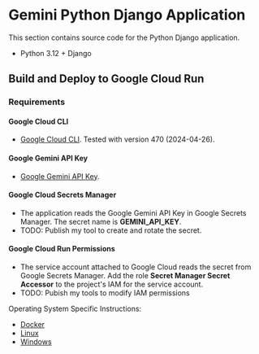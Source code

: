 # Gemini Python Django Application

This section contains source code for the Python Django application.

 - Python 3.12 + Django

## Build and Deploy to Google Cloud Run

### Requirements

#### Google Cloud CLI

 - [Google Cloud CLI](https://cloud.google.com/cli). Tested with version 470 (2024-04-26).

#### Google Gemini API Key

 - [Google Gemini API Key](https://aistudio.google.com/app/prompts/new_chat/).

#### Google Cloud Secrets Manager

 - The application reads the Google Gemini API Key in Google Secrets Manager. The secret name is **GEMINI_API_KEY**.
 - TODO: Publish my tool to create and rotate the secret.

#### Google Cloud Run Permissions
 - The service account attached to Google Cloud reads the secret from Google Secrets Manager. Add the role **Secret Manager Secret Accessor** to the project's IAM for the service account.
 - TODO: Pubish my tools to modify IAM permissions

Operating System Specific Instructions:
 - [Docker](BUILD_DOCKER.md)
 - [Linux](BUILD_LINUX.md)
 - [Windows](BUILD_WINDOWS.md)
